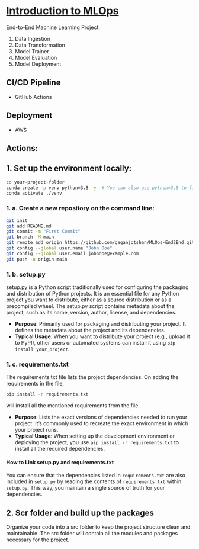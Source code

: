# [Introduction to MLOps](https://ml-ops.org/content/mlops-stack-canvas)

End-to-End Machine Learning Project.
1. Data Ingestion
2. Data Transformation
3. Model Trainer
4. Model Evaluation
5. Model Deployment

## CI/CD Pipeline
- GitHub Actions

## Deployment
- AWS

## Actions:
## 1. Set up the environment locally:
```sh
cd your-project-folder
conda create -p venv python=3.8 -y  # You can also use python=3.8 to find the latest 3.8.x version available.
conda activate ./venv
```

### 1. a. Create a new repository on the command line:
```sh
git init
git add README.md
git commit -m "First Commit"
git branch -M main
git remote add origin https://github.com/gaganjotshan/MLOps-End2End.git
git config --global user.name "John Doe"
git config --global user.email johndoe@example.com
git push -u origin main
```

### 1. b. setup.py
setup.py is a Python script traditionally used for configuring the packaging and distribution of Python projects. It is an essential file for any Python project you want to distribute, either as a source distribution or as a precompiled wheel. The setup.py script contains metadata about the project, such as its name, version, author, license, and dependencies.

- **Purpose**: Primarily used for packaging and distributing your project. It defines the metadata about the project and its dependencies.
- **Typical Usage**: When you want to distribute your project (e.g., upload it to PyPI), other users or automated systems can install it using `pip install your_project`.

### 1. c. requirements.txt
The requirements.txt file lists the project dependencies.
On adding the requirements in the file,
```sh 
pip install -r requirements.txt  
```
will install all the mentioned requirements from the file.

- **Purpose**: Lists the exact versions of dependencies needed to run your project. It’s commonly used to recreate the exact environment in which your project runs.
- **Typical Usage**: When setting up the development environment or deploying the project, you use `pip install -r requirements.txt` to install all the required dependencies.


#### How to Link setup.py and requirements.txt
You can ensure that the dependencies listed in `requirements.txt` are also included in `setup.py` by reading the contents of `requirements.txt` within `setup.py`. This way, you maintain a single source of truth for your dependencies.


## 2. Scr folder and build up the packages
Organize your code into a src folder to keep the project structure clean and maintainable. The src folder will contain all the modules and packages necessary for the project.
